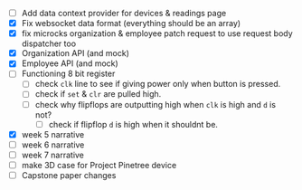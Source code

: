 - [ ] Add data context provider for devices & readings page
- [x] Fix websocket data format (everything should be an array)
- [x] fix microcks organization & employee patch request to use request body dispatcher too
- [x] Organization API (and mock)
- [x] Employee API (and mock)
- [ ] Functioning 8 bit register
	- [ ] check `clk` line to see if giving power only when button is pressed.
	- [ ]  check if `set` & `clr` are pulled high.
	- [ ] check why flipflops are outputting high when `clk` is high and `d` is not?
		- [ ] check if flipflop `d` is high when it shouldnt be.
- [x] week 5 narrative
- [ ] week 6 narrative
- [ ] week 7 narrative
- [ ] make 3D case for Project Pinetree device
- [ ] Capstone paper changes